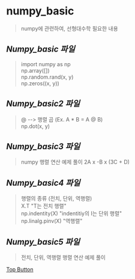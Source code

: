  numpy_basic
=============
> numpy에 관련하여, 선형대수학 필요한 내용  

*Numpy_basic 파일*
-------------
> import numpy as np  
> np.array([])  
> np.random.rand(x, y)  
> np.zeros((x, y))  

*Numpy_basic2 파일*
-------------
> @ --> 행렬 곱 (Ex. A * B = A @ B)  
> np.dot(x, y)  

*Numpy_basic3 파일*
-------------
> numpy 행렬 연산 예제 풀이 ﻿2A x -B x (3C + D)﻿  

*Numpy_basic4 파일*
-------------
> 행렬의 종류 (전치, 단위, 역행렬)  
> X.T "T는 전치 행렬"  
> np.indentity(X) "indentitiy의 I는 단위 행렬"  
> np.linalg.pinv(X) "역행렬"  

*Numpy_basic5 파일*
-------------
> 전치, 단위, 역행렬 행렬 연산 예제 풀이  

[Top Button](#)
